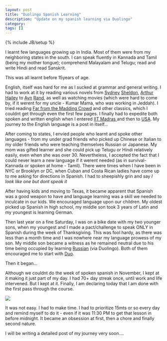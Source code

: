 ```yaml
---
layout: post
title: "Duolingo Spanish Learning"
description: "Update on my spanish learning via Duolingo"
category:
tags: []
---
```

{% include JB/setup %}

I learnt few languages growing up in India. Most of them were from my neighboring states in the south. I can speak fluently in Kannada and Tamil (being my mother tongue); comprehend Malayalam and Telugu; read and write Hindi and read Sanskrit.

This was all learnt before 15years of age.

English, itself was hard for me as I sucked at grammar and general writing. I had to work at it by reading various novels from <a href="https://en.wikipedia.org/wiki/Bloodline_(Sheldon_novel)">Sydney</a> <a href="https://en.wikipedia.org/wiki/Master_of_the_Game_(novel)">Sheldon</a>, <a href="https://en.wikipedia.org/wiki/Hotel_(novel)">Arthur</a> <a href="https://en.wikipedia.org/wiki/The_Moneychangers">Hailey</a> to <a href="https://en.wikipedia.org/wiki/The_Fountainhead">Ayn</a> <a href="https://www.aynrand.org/novels/atlas-shrugged">Rand</a>, as well as watching movies (which were hard to come by, if it werent for my uncle - Kumar Mama, who was working in Jeddah). I tried reading <a href="https://en.wikipedia.org/wiki/Far_from_the_Madding_Crowd">Far from the Madding Crowd</a> and other classics, which I couldnt get through even the first few pages. I finally had to expedite both spoken and written english when I entered <a href="https://www.iitm.ac.in/">IIT Madras </a> and then to <a href="http://missouri.edu/">USA</a>. My journey to the English language is a post in itself...

After coming to states, I envied people who learnt and spoke other languages - from my under grad friends who picked up Chinese or Italian to my older friends who were teaching themselves Russian or Japanese. My mom was gifted learner and she could pick up Telugu or Hindi relatively easily, even when she was over 30. Nevertheless, I accepted the fact that I could never learn a new language if it werent needed (as in survival- Kannada or spoken at home - Tamil). There were times when I have been in NYC or Brooklyn or DC, when Cuban and Costa Rican ladies have come up to me asking for directions in Spanish. I had to sheepishly grin and say <i>I look like one but dont speak it</i>

After having kids and moving to Texas, it became apparent that Spanish was a good weapon to have and language learning was a skill we needed to inculcate in our kids. We encouraged language upon our children. My oldest picked up Spanish in high school, my middle son took 3 years of Latin and my youngest is learning German.

Then last year on a fine Saturday, I was on a bike date with my two younger sons, when my youngest and I made a pact/challenge to speak ONLY in Spanish during the week of Thanksgiving. This was fool hardy, as there was less than a month time and I was nowhere near my language prowess of my son. My middle son became a witness as he remained neutral due to his time being occupied by learning <a href="https://www.duolingo.com/course/ru/en/Learn-Russian-Online">Russian</a> (via Duolingo). Both of them encouraged me to start with <a href="https://www.duolingo.com/course/es/en/Learn-Spanish-Online">Duo</a>.

Then it began...

Although we couldnt do the week of spoken spanish in November, I kept at it making it just part of my day. I had 70+ day streak once, until work and life intervened. But I kept at it. Finally, I am declaring today that I am done with the first pass through the course.

<img src="https://mobileraj.github.io/assets/DuoComplete.jpg">

It was not easy. I had to make time. I had to prioritize 15mts or so every day and remind myself to do it -  even if it was 11:30 PM to get that lesson in before  midnight. It became an obsession at first, then a chore and finally second nature.

I will be writing a detailed post of my journey very soon....
